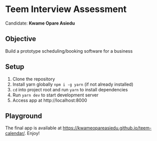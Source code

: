 # Teem Interview Assessment

Candidate: **Kwame Opare Asiedu**

## Objective

Build a prototype scheduling/booking software for a business

## Setup

1. Clone the repository
2. Install yarn globally `npm i -g yarn` (if not already installed)
3. `cd` into project root and run `yarn` to install dependencies
4. Run `yarn dev` to start development server
5. Access app at http://localhost:8000

## Playground

The final app is available at https://kwameopareasiedu.github.io/teem-calendar/.
Enjoy!
